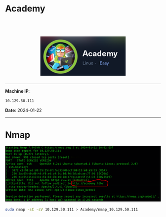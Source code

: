 # Academy

<h1 align=center>
    <br>
    <a href=https://app.hackthebox.com/machines/Academy><img src=images/img.png alt=Academy></a>
    <br>
</h1>

***

__Machine IP__:
```bash
10.129.50.111
```
__Date__: 2024-01-22

***

# Nmap

![](images/nmap.png)
```bash
sudo nmap -sC -sV 10.129.50.111 > Academy/nmap_10.129.50.111
```
